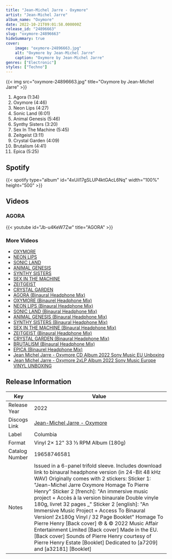 ```yaml
---
title: "Jean-Michel Jarre - Oxymore"
artist: "Jean-Michel Jarre"
album_name: "Oxymore"
date: 2022-10-21T09:01:58.000000Z
release_id: "24896663"
slug: "oxymore-24896663"
hideSummary: true
cover:
    image: "oxymore-24896663.jpg"
    alt: "Oxymore by Jean-Michel Jarre"
    caption: "Oxymore by Jean-Michel Jarre"
genres: ["Electronic"]
styles: ["Techno"]
---
```


{{< img src="oxymore-24896663.jpg" title="Oxymore by Jean-Michel Jarre" >}}

<!-- section break -->

1. Agora (1:34)
2. Oxymore (4:46)
3. Neon Lips (4:27)
4. Sonic Land (6:01)
5. Animal Genesis (5:46)
6. Synthy Sisters (3:20)
7. Sex In The Machine (5:45)
8. Zeitgeist (3:11)
9. Crystal Garden (4:09)
10. Brutalism (4:41)
11. Epica (5:25)

<!-- section break -->


## Spotify
{{< spotify type="album" id="4xUil17gSLUP4ktGAcL6Nq" width="100%" height="500" >}}



## Videos
### AGORA
{{< youtube id="Jb-u4KeW7Zw" title="AGORA" >}}<br>

### More Videos

- [OXYMORE](https://www.youtube.com/watch?v=lCKIWSJw8LM)
- [NEON LIPS](https://www.youtube.com/watch?v=1sdXjw-ggd8)
- [SONIC LAND](https://www.youtube.com/watch?v=4WtegAy_-to)
- [ANIMAL GENESIS](https://www.youtube.com/watch?v=PyzpdcSZUcs)
- [SYNTHY SISTERS](https://www.youtube.com/watch?v=5RnfenugG7w)
- [SEX IN THE MACHINE](https://www.youtube.com/watch?v=3ZxaskBZz9g)
- [ZEITGEIST](https://www.youtube.com/watch?v=DE48f7-2daI)
- [CRYSTAL GARDEN](https://www.youtube.com/watch?v=h843xk2UQTI)
- [AGORA (Binaural Headphone Mix)](https://www.youtube.com/watch?v=oPKpe5zfXVs)
- [OXYMORE (Binaurel Headphone Mix)](https://www.youtube.com/watch?v=YVDktZ644iw)
- [NEON LIPS (Binaural Headphone Mix)](https://www.youtube.com/watch?v=Bpe9C0pZ4fk)
- [SONIC LAND (Binaural Headphone Mix)](https://www.youtube.com/watch?v=TYb2MfdUzf8)
- [ANIMAL GENESIS (Binaural Headphone Mix)](https://www.youtube.com/watch?v=Wtxr2c2hZuU)
- [SYNTHY SISTERS (Binaural Headphone Mix)](https://www.youtube.com/watch?v=oJdJHCy9Osg)
- [SEX IN THE MACHINE (Binaural Headphone Mix)](https://www.youtube.com/watch?v=QFbGxXdDdGI)
- [ZEITGEIST (Binaural Headphone Mix)](https://www.youtube.com/watch?v=eVTEy5xUMbA)
- [CRYSTAL GARDEN (Binaural Headphone Mix)](https://www.youtube.com/watch?v=TcRv_J1-v1c)
- [BRUTALISM (Binaural Headphone Mix)](https://www.youtube.com/watch?v=Pxj4mBZ5fJM)
- [EPICA (Binaurel Headphone Mix)](https://www.youtube.com/watch?v=Vj9_79BlZFE)
- [Jean Michel Jarre - Oxymore CD Album 2022 Sony Music EU Unboxing](https://www.youtube.com/watch?v=nqiRXZq8-mo)
- [Jean Michel Jarre - Oxymore 2xLP Album 2022 Sony Music Europe VINYL UNBOXING](https://www.youtube.com/watch?v=dgefMtRMuzM)


## Release Information
|  Key           | Value                                                |
| ---------------| ---------------------------------------------------- |
| Release Year   | 2022                                   |
| Discogs Link   | [Jean-Michel Jarre - Oxymore](https://www.discogs.com/release/24896663-Jean-Michel-Jarre-Oxymore) |
| Label          | Columbia |
| Format         | Vinyl 2× 12" 33 ⅓ RPM Album (180g) |
| Catalog Number | 19658746581 |
| Notes | Issued in a 6-panel trifold sleeve. Includes download link to binaural headphone version (in 24-Bit 48 kHz WAV) Originally comes with 2 stickers: Sticker 1: "Jean-Michel Jarre Oxymore Homage To Pierre Henry" Sticker 2 [french]: "An immersive music project + Accès à la version binaurale Double vinyle 180g, livret 32 pages _" Sticker 2 [english]: "An Immersive Music Project  + Access To Binaural Version!  2x180g Vinyl / 32 Page Booklet"  Homage To Pierre Henry [Back cover] ℗ & © 2022 Music Affair Entertainment Limited [Back cover] Made in the EU. [Back cover] Sounds of Pierre Henry courtesy of Pierre Henry Estate [Booklet] Dedicated to [a7209] and [a32181] [Booklet] |